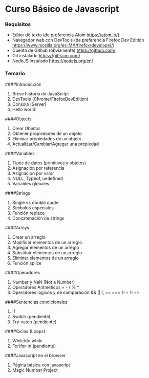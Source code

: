 # Curso Básico de Javascript

### Requisitos
- Editor de texto (de preferencia Atom https://atom.io/)
- Navegador web con DevTools (de preferencia Firefox Dev Edition https://www.mozilla.org/es-MX/firefox/developer/)
- Cuenta de Github (obviamente) https://github.com/
- Git instalado https://git-scm.com/
- NodeJS instalado https://nodejs.org/en/


### Temario
####Introducción
1. Breve historia de JavaScript
3. DevTools (Chrome/FirefoxDevEdition)
2. Consola (Server)
4. Hello world!

####Objects
1. Crear Objetos
2. Obtener propiedades de un objeto
3. Eliminar propiedades de un objeto
4. Actualizar/Cambiar/Agregar una propiedad

####Variables
1. Tipos de datos (primitivos y objetos)
2. Asignación por referencia
3. Asignación por valor
4. NULL, Typeof, undefined
5. Variables globales

####Strings
1. Single vs double quote
2. Símbolos especiales
4. Función replace
3. Concatenación de strings

####Arrays
1. Crear un arreglo
2. Modificar elementos de un arreglo
3. Agregar elementos de un arreglo
4. Substituir elementos de un arreglo
5. Eliminar elementos de un arreglo
6. Función splice

####Operadores
1. Number y NaN (Not a Number)
2. Operadores Aritméticos + - / % *
3. Operadores lógicos y de comparación && || !, == === !== !===

####Sentencias condicionales
1. If
2. Switch (pendiente)
3. Try-catch (pendiente)

####Ciclos (Loops)
1. While/do while
2. For/for-in (pendiente)

####Javascript en el browser
1. Página básica con javascript
2. Magic Number Project
